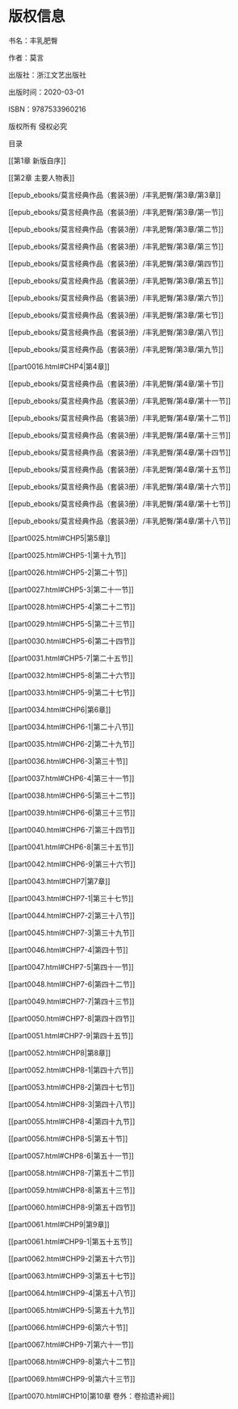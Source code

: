   

# 版权信息

书名：丰乳肥臀

作者：莫言

出版社：浙江文艺出版社

出版时间：2020-03-01

ISBN：9787533960216

版权所有 侵权必究

   

目录

[[第1章 新版自序]]

[[第2章 主要人物表]]

[[epub_ebooks/莫言经典作品（套装3册）/丰乳肥臀/第3章/第3章]]

[[epub_ebooks/莫言经典作品（套装3册）/丰乳肥臀/第3章/第一节]]

[[epub_ebooks/莫言经典作品（套装3册）/丰乳肥臀/第3章/第二节]]

[[epub_ebooks/莫言经典作品（套装3册）/丰乳肥臀/第3章/第三节]]

[[epub_ebooks/莫言经典作品（套装3册）/丰乳肥臀/第3章/第四节]]

[[epub_ebooks/莫言经典作品（套装3册）/丰乳肥臀/第3章/第五节]]

[[epub_ebooks/莫言经典作品（套装3册）/丰乳肥臀/第3章/第六节]]

[[epub_ebooks/莫言经典作品（套装3册）/丰乳肥臀/第3章/第七节]]

[[epub_ebooks/莫言经典作品（套装3册）/丰乳肥臀/第3章/第八节]]

[[epub_ebooks/莫言经典作品（套装3册）/丰乳肥臀/第3章/第九节]]

[[part0016.html#CHP4\|第4章]]

[[epub_ebooks/莫言经典作品（套装3册）/丰乳肥臀/第4章/第十节]]

[[epub_ebooks/莫言经典作品（套装3册）/丰乳肥臀/第4章/第十一节]]

[[epub_ebooks/莫言经典作品（套装3册）/丰乳肥臀/第4章/第十二节]]

[[epub_ebooks/莫言经典作品（套装3册）/丰乳肥臀/第4章/第十三节]]

[[epub_ebooks/莫言经典作品（套装3册）/丰乳肥臀/第4章/第十四节]]

[[epub_ebooks/莫言经典作品（套装3册）/丰乳肥臀/第4章/第十五节]]

[[epub_ebooks/莫言经典作品（套装3册）/丰乳肥臀/第4章/第十六节]]

[[epub_ebooks/莫言经典作品（套装3册）/丰乳肥臀/第4章/第十七节]]

[[epub_ebooks/莫言经典作品（套装3册）/丰乳肥臀/第4章/第十八节]]



[[part0025.html#CHP5\|第5章]]

[[part0025.html#CHP5-1\|第十九节]]

[[part0026.html#CHP5-2\|第二十节]]

[[part0027.html#CHP5-3\|第二十一节]]

[[part0028.html#CHP5-4\|第二十二节]]

[[part0029.html#CHP5-5\|第二十三节]]

[[part0030.html#CHP5-6\|第二十四节]]

[[part0031.html#CHP5-7\|第二十五节]]

[[part0032.html#CHP5-8\|第二十六节]]

[[part0033.html#CHP5-9\|第二十七节]]

[[part0034.html#CHP6\|第6章]]

[[part0034.html#CHP6-1\|第二十八节]]

[[part0035.html#CHP6-2\|第二十九节]]

[[part0036.html#CHP6-3\|第三十节]]

[[part0037.html#CHP6-4\|第三十一节]]

[[part0038.html#CHP6-5\|第三十二节]]

[[part0039.html#CHP6-6\|第三十三节]]

[[part0040.html#CHP6-7\|第三十四节]]

[[part0041.html#CHP6-8\|第三十五节]]

[[part0042.html#CHP6-9\|第三十六节]]

[[part0043.html#CHP7\|第7章]]

[[part0043.html#CHP7-1\|第三十七节]]

[[part0044.html#CHP7-2\|第三十八节]]

[[part0045.html#CHP7-3\|第三十九节]]

[[part0046.html#CHP7-4\|第四十节]]

[[part0047.html#CHP7-5\|第四十一节]]

[[part0048.html#CHP7-6\|第四十二节]]

[[part0049.html#CHP7-7\|第四十三节]]

[[part0050.html#CHP7-8\|第四十四节]]

[[part0051.html#CHP7-9\|第四十五节]]

[[part0052.html#CHP8\|第8章]]

[[part0052.html#CHP8-1\|第四十六节]]

[[part0053.html#CHP8-2\|第四十七节]]

[[part0054.html#CHP8-3\|第四十八节]]

[[part0055.html#CHP8-4\|第四十九节]]

[[part0056.html#CHP8-5\|第五十节]]

[[part0057.html#CHP8-6\|第五十一节]]

[[part0058.html#CHP8-7\|第五十二节]]

[[part0059.html#CHP8-8\|第五十三节]]

[[part0060.html#CHP8-9\|第五十四节]]

[[part0061.html#CHP9\|第9章]]

[[part0061.html#CHP9-1\|第五十五节]]

[[part0062.html#CHP9-2\|第五十六节]]

[[part0063.html#CHP9-3\|第五十七节]]

[[part0064.html#CHP9-4\|第五十八节]]

[[part0065.html#CHP9-5\|第五十九节]]

[[part0066.html#CHP9-6\|第六十节]]

[[part0067.html#CHP9-7\|第六十一节]]

[[part0068.html#CHP9-8\|第六十二节]]

[[part0069.html#CHP9-9\|第六十三节]]

[[part0070.html#CHP10\|第10章 卷外：卷拾遗补阙]]
